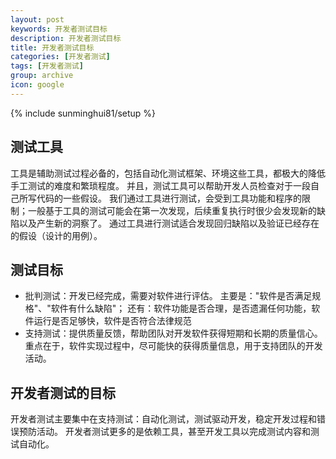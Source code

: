 ```yaml
---
layout: post
keywords: 开发者测试目标
description: 开发者测试目标
title: 开发者测试目标
categories: [开发者测试]
tags: [开发者测试]
group: archive
icon: google
---
```


{% include sunminghui81/setup %}

## 测试工具
工具是辅助测试过程必备的，包括自动化测试框架、环境这些工具，都极大的降低手工测试的难度和繁琐程度。
并且，测试工具可以帮助开发人员检查对于一段自己所写代码的一些假设。
我们通过工具进行测试，会受到工具功能和程序的限制；一般基于工具的测试可能会在第一次发现，后续重复执行时很少会发现新的缺陷以及产生新的洞察了。
通过工具进行测试适合发现回归缺陷以及验证已经存在的假设（设计的用例）。

## 测试目标
- 批判测试：开发已经完成，需要对软件进行评估。
  主要是："软件是否满足规格"、"软件有什么缺陷"；
  还有：软件功能是否合理，是否遗漏任何功能，软件运行是否足够快，软件是否符合法律规范
- 支持测试：提供质量反馈，帮助团队对开发软件获得短期和长期的质量信心。
  重点在于，软件实现过程中，尽可能快的获得质量信息，用于支持团队的开发活动。

## 开发者测试的目标
开发者测试主要集中在支持测试：自动化测试，测试驱动开发，稳定开发过程和错误预防活动。
开发者测试更多的是依赖工具，甚至开发工具以完成测试内容和测试自动化。

